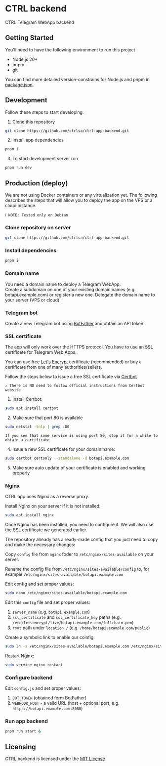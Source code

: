 # CTRL backend

CTRL Telegram WebApp backend

## Getting Started

You'll need to have the following environment to run this project

- Node.js 20+
- pnpm
- git

You can find more detailed version-constrains for Node.js and pnpm in [package.json](package.json).

## Development

Follow these steps to start developing.

1. Clone this repository

```bash
git clone https://github.com/ctrlsa/ctrl-app-backend.git
```

2. Install app dependencies

```bash
pnpm i
```

3. To start development server run

```bash
pnpm run dev
```

## Production (deploy)

We are not using Docker containers or any virtualization yet.
The following describes the steps that will allow you to deploy the app on the VPS or a cloud instance.

`ℹ️ NOTE: Tested only on Debian`

### Clone repository on server

```bash
git clone https://github.com/ctrlsa/ctrl-app-backend.git
```

### Install dependencies

```bash
pnpm i
```

### Domain name

You need a domain name to deploy a Telegram WebApp.\
Create a subdomain on one of your existing domain names (e.g. botapi.example.com) or register a new one. Delegate the domain name to your server (VPS or cloud).

### Telegram bot

Create a new Telegram bot using [BotFather](https://t.me/BotFather) and obtain an API token.

### SSL certificate

The app will only work over the HTTPS protocol. You have to use an SSL certificate for Telegram Web Apps.

You can use free [Let's Encrypt](https://letsencrypt.org/) certificate (recommended) or buy a certificate from one of many authorities/sellers.

Follow the steps below to issue a free SSL certificate via [Certbot](https://certbot.eff.org/)

`⚠️ There is NO need to follow official instructions from Certbot website`

1. Install Certbot:

```bash
sudo apt install certbot
```

2. Make sure that port 80 is available

```bash
sudo netstat -tnlp | grep :80
```

`If you see that some service is using port 80, stop it for a while to obtain a certificate`

4. Issue a new SSL certificate for your domain name:

```bash
sudo certbot certonly --standalone -d botapi.example.com
```

5. Make sure auto update of your certificate is enabled and working properly

### Nginx

CTRL app uses Nginx as a reverse proxy.

Install Nginx on your server if it is not installed:

```bash
sudo apt install nginx
```

Once Nginx has been installed, you need to configure it. We will also use the SSL certificate we generated earlier.

The repository already has a ready-made config that you just need to copy and make the necessary changes:

Copy `config` file from `nginx` foder to `/etc/nginx/sites-available` on your server.

Rename the config file from `/etc/nginx/sites-available/config` to, for example `/etc/nginx/sites-available/botapi.example.com`

Edit config and set proper values:

```bash
sudo nano /etc/nginx/sites-available/botapi.example.com
```

Edit this `config` file and set proper values:

1. `server_name` (e.g. `botapi.example.com`)
2. `ssl_certificate` and `ssl_certificate_key` paths (e.g. `/etc/letsencrypt/live/botapi.example.com/fullchain.pem`)
3. `root` path under `location /` (e.g. `/home/botapi.example.com/public`)

Create a symbolic link to enable our coinfig:

```bash
sudo ln -s /etc/nginx/sites-available/botapi.example.com /etc/nginx/sites-enabled/botapi.example.com
```

Restart Nginx:

```bash
sudo service nginx restart
```

### Configure backend

Edit `config.js` and set proper values:

1. `BOT_TOKEN` (obtained form BotFather)
2. `WEBHOOK_HOST` - a valid URL (host + optional port, e.g. `https://botapi.example.com:8080`)

### Run app backend

```bash
pnpm run start &
```

## Licensing

CTRL backend is licensed under the [MIT License](LICENSE)
